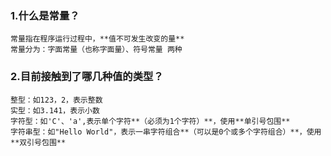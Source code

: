 ### 1.什么是常量？
	常量指在程序运行过程中，**值不可发生改变的量**
	常量分为：字面常量（也称字面量）、符号常量 两种
	
### 2.目前接触到了哪几种值的类型？
	整型：如123，2，表示整数
	实型：如3.141，表示小数
	字符型：如'C'、'a',表示单个字符**（必须为1个字符）**，使用**单引号包围**
	字符串型：如"Hello World"，表示一串字符组合**（可以是0个或多个字符组合）**，使用**双引号包围**